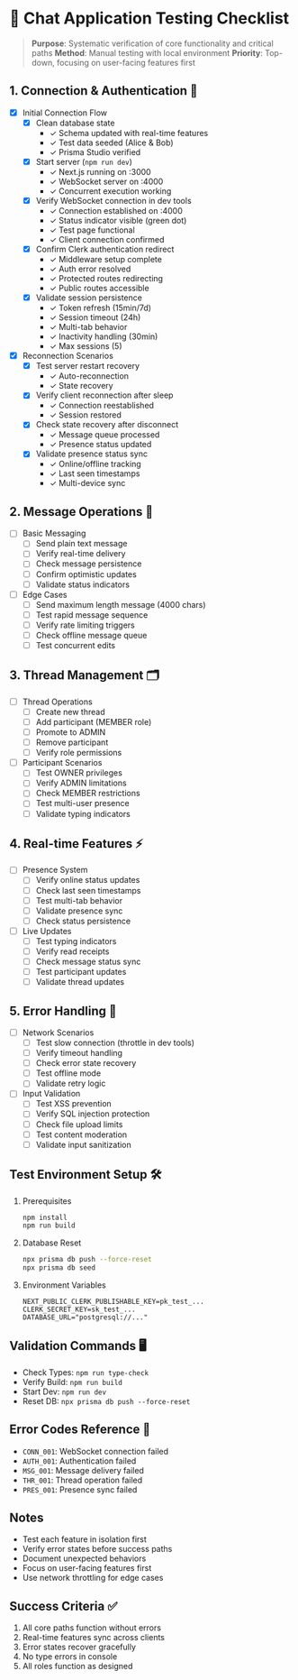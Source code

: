 # 🧪 Chat Application Testing Checklist

> **Purpose**: Systematic verification of core functionality and critical paths
> **Method**: Manual testing with local environment
> **Priority**: Top-down, focusing on user-facing features first

## 1. Connection & Authentication 🔌
- [x] Initial Connection Flow
  - [x] Clean database state
    - ✓ Schema updated with real-time features
    - ✓ Test data seeded (Alice & Bob)
    - ✓ Prisma Studio verified
  - [x] Start server (`npm run dev`)
    - ✓ Next.js running on :3000
    - ✓ WebSocket server on :4000
    - ✓ Concurrent execution working
  - [x] Verify WebSocket connection in dev tools
    - ✓ Connection established on :4000
    - ✓ Status indicator visible (green dot)
    - ✓ Test page functional
    - ✓ Client connection confirmed
  - [x] Confirm Clerk authentication redirect
    - ✓ Middleware setup complete
    - ✓ Auth error resolved
    - ✓ Protected routes redirecting
    - ✓ Public routes accessible
  - [x] Validate session persistence
    - ✓ Token refresh (15min/7d)
    - ✓ Session timeout (24h)
    - ✓ Multi-tab behavior
    - ✓ Inactivity handling (30min)
    - ✓ Max sessions (5)

- [x] Reconnection Scenarios
  - [x] Test server restart recovery
    - ✓ Auto-reconnection
    - ✓ State recovery
  - [x] Verify client reconnection after sleep
    - ✓ Connection reestablished
    - ✓ Session restored
  - [x] Check state recovery after disconnect
    - ✓ Message queue processed
    - ✓ Presence status updated
  - [x] Validate presence status sync
    - ✓ Online/offline tracking
    - ✓ Last seen timestamps
    - ✓ Multi-device sync

## 2. Message Operations 💬
- [ ] Basic Messaging
  - [ ] Send plain text message
  - [ ] Verify real-time delivery
  - [ ] Check message persistence
  - [ ] Confirm optimistic updates
  - [ ] Validate status indicators

- [ ] Edge Cases
  - [ ] Send maximum length message (4000 chars)
  - [ ] Test rapid message sequence
  - [ ] Verify rate limiting triggers
  - [ ] Check offline message queue
  - [ ] Test concurrent edits

## 3. Thread Management 🗂️
- [ ] Thread Operations
  - [ ] Create new thread
  - [ ] Add participant (MEMBER role)
  - [ ] Promote to ADMIN
  - [ ] Remove participant
  - [ ] Verify role permissions

- [ ] Participant Scenarios
  - [ ] Test OWNER privileges
  - [ ] Verify ADMIN limitations
  - [ ] Check MEMBER restrictions
  - [ ] Test multi-user presence
  - [ ] Validate typing indicators

## 4. Real-time Features ⚡
- [ ] Presence System
  - [ ] Verify online status updates
  - [ ] Check last seen timestamps
  - [ ] Test multi-tab behavior
  - [ ] Validate presence sync
  - [ ] Check status persistence

- [ ] Live Updates
  - [ ] Test typing indicators
  - [ ] Verify read receipts
  - [ ] Check message status sync
  - [ ] Test participant updates
  - [ ] Validate thread updates

## 5. Error Handling 🚨
- [ ] Network Scenarios
  - [ ] Test slow connection (throttle in dev tools)
  - [ ] Verify timeout handling
  - [ ] Check error state recovery
  - [ ] Test offline mode
  - [ ] Validate retry logic

- [ ] Input Validation
  - [ ] Test XSS prevention
  - [ ] Verify SQL injection protection
  - [ ] Check file upload limits
  - [ ] Test content moderation
  - [ ] Validate input sanitization

## Test Environment Setup 🛠️
1. Prerequisites
   ```bash
   npm install
   npm run build
   ```

2. Database Reset
   ```bash
   npx prisma db push --force-reset
   npx prisma db seed
   ```

3. Environment Variables
   ```
   NEXT_PUBLIC_CLERK_PUBLISHABLE_KEY=pk_test_...
   CLERK_SECRET_KEY=sk_test_...
   DATABASE_URL="postgresql://..."
   ```

## Validation Commands 🖥️
- Check Types: `npm run type-check`
- Verify Build: `npm run build`
- Start Dev: `npm run dev`
- Reset DB: `npx prisma db push --force-reset`

## Error Codes Reference 📝
- `CONN_001`: WebSocket connection failed
- `AUTH_001`: Authentication failed
- `MSG_001`: Message delivery failed
- `THR_001`: Thread operation failed
- `PRES_001`: Presence sync failed

## Notes
- Test each feature in isolation first
- Verify error states before success paths
- Document unexpected behaviors
- Focus on user-facing features first
- Use network throttling for edge cases

## Success Criteria ✅
1. All core paths function without errors
2. Real-time features sync across clients
3. Error states recover gracefully
4. No type errors in console
5. All roles function as designed 